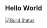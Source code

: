 ## Hello World
[![Build Status](https://travis-ci.org/DK26/rust-travis-ci.svg?branch=master)](https://travis-ci.org/DK26/rust-travis-ci)